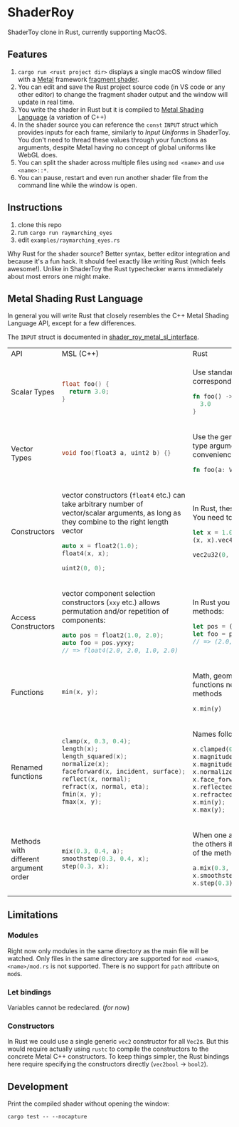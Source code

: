 # ShaderRoy

ShaderToy clone in Rust, currently supporting MacOS.

## Features

1. `cargo run <rust project dir>` displays a single macOS window filled with a [Metal](https://developer.apple.com/metal/) framework [fragment shader](https://developer.apple.com/documentation/metal/using_a_render_pipeline_to_render_primitives#3682806).
2. You can edit and save the Rust project source code (in VS code or any other editor) to change the fragment shader output and the window will update in real time.
3. You write the shader in Rust but it is compiled to [Metal Shading Language](https://developer.apple.com/metal/Metal-Shading-Language-Specification.pdf) (a variation of C++)
4. In the shader source you can reference the `const` `INPUT` struct which provides inputs for each frame, similarly to _Input Uniforms_ in ShaderToy. You don't need to thread these values through your functions as arguments, despite Metal having no concept of global uniforms like WebGL does.
5. You can split the shader across multiple files using `mod <name>` and `use <name>::*`.
6. You can pause, restart and even run another shader file from the command line while the window is open.

## Instructions

1. clone this repo
2. run `cargo run raymarching_eyes`
3. edit `examples/raymarching_eyes.rs`

Why Rust for the shader source? Better syntax, better editor integration and because it's a fun hack. It should feel exactly like writing Rust (which feels awesome!). Unlike in ShaderToy the Rust typechecker warns immediately about most errors one might make.

## Metal Shading Rust Language

In general you will write Rust that closely resembles the C++ Metal Shading Language API, except for a few differences.

The `INPUT` struct is documented in [shader_roy_metal_sl_interface](shader_roy_metal_sl_interface/src/shader_roy_metal_sl_interface.rs).

<table>
<tr>
<td> API </td> <td> MSL (C++) </td> <td> Rust </td>
</tr>

<tr>
<td> Scalar Types </td>
<td>

```cpp
float foo() {
  return 3.0;
}
```

</td>
<td>

Use standard Rust types that correspond to the Metal types.

```rust
fn foo() -> f32 {
  3.0
}
```

</td>
</tr>

<tr>
<td> Vector Types </td>
<td>

```cpp
void foo(float3 a, uint2 b) {}
```

</td>
<td>

Use the generic `Vec` type. Its default type argument is `f32`, for convenience.

```rust
fn foo(a: Vec3, b: Vec2<u32>) {}
```

</td>
</tr>

<tr>
<td> Constructors </td>
<td>

vector constructors (`float4` etc.) can take arbitrary number of vector/scalar arguments, as long as they combine to the right length vector

```cpp
auto x = float2(1.0);
float4(x, x);

uint2(0, 0);
```

</td>
<td>

In Rust, these follow the type names. You need to call these as methods.

```rust
let x = 1.0.vec2();
(x, x).vec4();

vec2u32(0, 0);
```

</td>
</tr>

<tr>
<td> Access Constructors </td>
<td>

vector component selection constructors (`xxy` etc.) allows permutation and/or repetition of components:

```cpp
auto pos = float2(1.0, 2.0);
auto foo = pos.yyxy;
// => float4(2.0, 2.0, 1.0, 2.0)
```

</td>
<td>

In Rust you need to call these as methods:

```rust
let pos = (1.0, 2.0).vec2();
let foo = pos.yyxy();
// => (2.0, 2.0, 1.0, 2.0).vec4()
```

</td>
</tr>

<tr>
<td> Functions </td>
<td>

```cpp
min(x, y);
```

</td>
<td>

Math, geometric and common functions need to be called as methods

```rust
x.min(y)
```

</td>
</tr>

<tr>
<td> Renamed functions </td>
<td>

```cpp
clamp(x, 0.3, 0.4);
length(x);
length_squared(x);
normalize(x);
faceforward(x, incident, surface);
reflect(x, normal);
refract(x, normal, eta);
fmin(x, y);
fmax(x, y);
```

</td>
<td>

Names follow [vek](https://docs.rs/vek/0.13.1/vek/vec/repr_c/vec3/struct.Vec3.html)

```rust
x.clamped(0.3, 0.4);
x.magnitude();
x.magnitude_squared();
x.normalized();
x.face_forward(incident, surface);
x.reflected(normal);
x.refracted(normal, eta);
x.min(y);
x.max(y);
```

</td>
</tr>

<tr>
<td> Methods with different argument order </td>
<td>

```cpp
mix(0.3, 0.4, a);
smoothstep(0.3, 0.4, x);
step(0.3, x);
```

</td>
<td>

When one argument is special from the others it is used as the receiver of the method call.

```rust
a.mix(0.3, 0.4);
x.smoothstep(0.3, 0.4);
x.step(0.3);
```

</td>
</tr>

</table>

## Limitations

### Modules

Right now only modules in the same directory as the main file will be watched.
Only files in the same directory are supported for `mod <name>`s, `<name>/mod.rs` is not supported.
There is no support for `path` attribute on `mod`s.

### Let bindings

Variables cannot be redeclared. (_for now_)

### Constructors

In Rust we could use a single generic `vec2` constructor for all `Vec2`s. But this would require actually using `rustc` to compile the constructors to the concrete Metal C++ constructors. To keep things simpler, the Rust bindings here require specifying the constructors directly (`vec2bool` -> `bool2`).

## Development

Print the compiled shader without opening the window:

```
cargo test -- --nocapture
```
